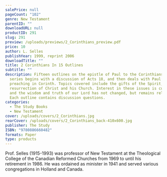 ```yaml
---
salePrice: null
pageCount: "102"
genre: New Testament
parentID: ""
downloadURL: null
productID: 291
slug: 291
preview: /uploads/previews/2_Corinthians_preview.pdf
price: 10
author: L. Selles
publishYear: 1999, reprint 2006
downloadTitle: ""
title: 2 Corinthians In 15 Outlines
subtitle: ""
description: Fifteen outlines on the epistle of Paul to the Corinthians. This
  series begins with a discussion of Acts 18, and then deals with Paul’s
  preaching in Corinth. Topics covered include the gifts of the Spirit, the
  resurrection of Christ and his Church. Interest in these issues is current,
  and the wisdom and truth of our Lord has not changed, but remains relevant.
  Each outline contains discussion questions.
categories:
  - The Study Books
  - New Testament
cover: /uploads/covers/2_Corinthians.jpg
rearCover: /uploads/covers/2_Corinthians_back-410x600.jpg
publisher: The Study
ISBN: "9780886660482"
formats: Paper
type: products
---
```

Prof. Selles (1915-1993) was professor of New Testament at the Theological College of the Canadian Reformed Churches from 1969 to until his retirement in 1986. He was ordained as minister in 1941 and served various congregations in Holland and Canada.
